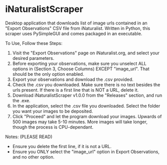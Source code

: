 # iNaturalistScraper
Desktop application that downloads list of image urls contained in an "Export Observations" CSV file from iNaturalist. Written in Python, this scraper uses PySimpleGUI and comes packaged in an executable. 

To Use, Follow these Steps:
1. Visit the "Export Observations" page on iNaturalist.org, and select your desired parameters.
2. Before exporting your observations, make sure you unselect ALL options in (Section 3, Choose Columns) EXCEPT "image_url". That should be the only option enabled.
3. Export your observations and download the .csv provided.
4. Check the .csv you downloaded. Make sure there is no text besides the urls present. If there is a first line that is NOT a URL, delete it. 
5. Download iNaturalistScraper v1.0.0 from the "Releases" section, and run the .exe. 
6. In the application, select the .csv file you downloaded. Select the folder you want your images to be deposited. 
7. Click "Proceed" and let the program download your images. Upwards of 500 images may take 5-10 minutes. More images will take longer, though the process is CPU-dependant. 

Notes: (PLEASE READ)
- Ensure you delete the first line, if it is not a URL. 
- Ensure you ONLY select the "image_url" option in Export Observations, and no other option. 
